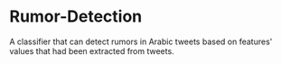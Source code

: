 # Rumor-Detection
A classifier that can detect rumors in Arabic tweets based on features' values that had been extracted from tweets.
